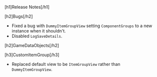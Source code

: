 [h1]Release Notes[/h1]

[h2]Bugs[/h2]
- Fixed a bug with `DummyItemGroupView` setting `ComponentGroups` to a new instance when it shouldn't.
- Disabled `LogSaveDetails`.

[h2]GameDataObjects[/h2]

[h3]CustomItemGroup[/h3]

- Replaced default view to be `ItemGroupView` rather than `DummyItemGroupView`.